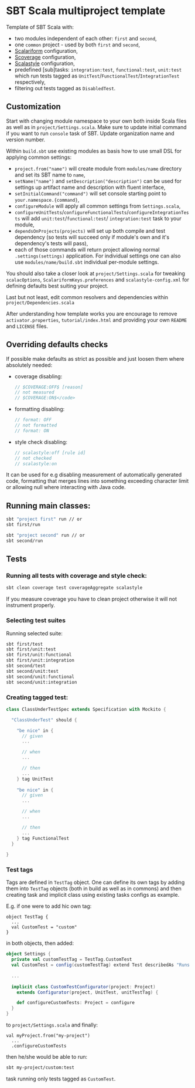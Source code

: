 # SBT Scala multiproject template

Template of SBT Scala with:

 * two modules independent of each other: `first` and `second`,
 * one `common` project - used by both `first` and `second`,
 * [Scalariform](https://github.com/scala-ide/scalariform) configuration,
 * [Scoverage](https://github.com/scoverage/sbt-scoverage) configuration,
 * [Scalastyle](http://www.scalastyle.org/) configuration,
 * predefined [sub]tasks: `integration:test`, `functional:test`, `unit:test` which run tests tagged as
   `UnitTest`/`FunctionalTest`/`IntegrationTest` respectively,
 * filtering out tests tagged as `DisabledTest`.

## Customization

Start with changing module namespace to your own both inside Scala files as well as in `project/Settings.scala`. Make
sure to update initial command if you want to run `console` task of SBT. Update organization name and version number.

Within `build.sbt` use existing modules as basis how to use small DSL for applying common settings:

 * `project.from("name")` will create module from `modules/name` directory and set its SBT name to `name`,
 * `setName("name")` and `setDescription("description")` can be used for settings up artifact name and description with
   fluent interface,
 * `setInitialCommand("command")` will set console starting point to `your.namespace.{command}`,
 * `configureModule` will apply all common settings from `Settings.scala`,
 * `configureUnitTests`/`configureFunctionalTests`/`configureIntegrationTests` will add `unit:test`/`functional:test`/
   `integration:test` task to your module,
 * `dependsOnProjects(projects)` will set up both compile and test dependency (so tests will succeed only if module's
    own and it's dependency's tests will pass),
 * each of those commands will return project allowing normal `.settings(settings)` application. For individual settings
   one can also use `modules/name/build.sbt` individual per-module settings.

You should also take a closer look at `project/Settings.scala` for tweaking `scalacOptions`,
`ScalariformKeys.preferences` and `scalastyle-config.xml` for defining defaults best suiting your project.

Last but not least, edit common resolvers and dependencies within `project/Dependencies.scala`

After understanding how template works you are encourage to remove `activator.properties`, `tutorial/index.html` and
providing your own `README` and `LICENSE` files.

## Overriding defaults checks

If possible make defaults as strict as possible and just loosen them where absolutely needed:

 * coverage disabling:
 
   ```scala
   // $COVERAGE:OFF$ [reason]
   // not measured 
   // $COVERAGE:ON$</code>
   ```
 * formatting disabling:
 
   ```scala
   // format: OFF
   // not formatted
   // format: ON
   ```
 * style check disabling:
 
   ```scala
   // scalastyle:off [rule id]
   // not checked
   // scalastyle:on
   ```
It can be used for e.g disabling measurement of automatically generated code, formatting that merges lines into
something exceeding character limit or allowing null where interacting with Java code.

## Running main classes:

```bash
sbt "project first" run // or
sbt first/run

sbt "project second" run // or
sbt second/run
```

## Tests

### Running all tests with coverage and style check:

```bash
sbt clean coverage test coverageAggregate scalastyle
```

If you measure coverage you have to clean project otherwise it will not instrument properly.

### Selecting test suites

Running selected suite:

```bash
sbt first/test
sbt first/unit:test
sbt first/unit:functional
sbt first/unit:integration
sbt second/test
sbt second/unit:test
sbt second/unit:functional
sbt second/unit:integration
```

### Creating tagged test:

```scala
class ClassUnderTestSpec extends Specification with Mockito {

  "ClassUnderTest" should {

    "be nice" in {
      // given
      ...

      // when
      ...

      // then
      ...
    } tag UnitTest
    
    "be nice" in {
      // given
      ...

      // when
      ...

      // then
      ...
    } tag FunctionalTest
  }
  
}
```

### Test tags

Tags are defined in `TestTag` object. One can define its own tags by adding them into `TestTag` objects (both in build
as well as in commons) and then creating task and implicit class using existing tasks configs as example.

E.g. if one were to add hic own tag:

```
object TestTag {
  ...
  val CustomTest = "custom"
}
```

in both objects, then added:

```scala
object Settings {
  private val customTestTag = TestTag.CustomTest
  val CustomTest = config(customTestTag) extend Test describedAs "Runs only custom tests"
  
  ...
  
  implicit class CustomTestConfigurator(project: Project)
    extends Configurator(project, UnitTest, unitTestTag) {

    def configureCustomTests: Project = configure
  }
}
```

to `project/Settings.scala` and finally:

```
val myProject.from("my-project")
  ...
  .configureCustomTests
```

then he/she would be able to run:

```bash
sbt my-project/custom:test
```

task running only tests tagged as `CustomTest`.
